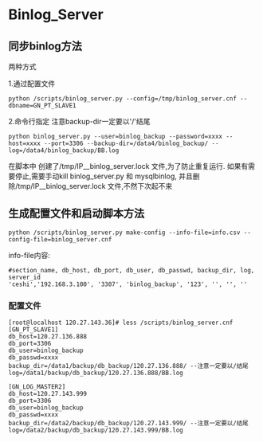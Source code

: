 # Binlog_Server

## 同步binlog方法
两种方式

1.通过配置文件
```
python /scripts/binlog_server.py --config=/tmp/binlog_server.cnf --dbname=GN_PT_SLAVE1
```
2.命令行指定
注意backup-dir一定要以'/'结尾
```
python binlog_server.py --user=binlog_backup --password=xxxx --host=xxxx --port=3306 --backup-dir=/data4/binlog_backup/ --log=/data4/binlog_backup/BB.log
```
在脚本中 创建了/tmp/IP__binlog_server.lock 文件,为了防止重复运行. 
如果有需要停止,需要手动kill binlog_server.py 和 mysqlbinlog, 并且删除/tmp/IP__binlog_server.lock 文件,不然下次起不来

## 生成配置文件和启动脚本方法

```
python /scripts/binlog_server.py make-config --info-file=info.csv --config-file=binlog_server.cnf
```
info-file内容:
```
#section_name, db_host, db_port, db_user, db_passwd, backup_dir, log, server_id
'ceshi','192.168.3.100', '3307', 'binlog_backup', '123', '', '', ''
```

### 配置文件
```
[root@localhost 120.27.143.36]# less /scripts/binlog_server.cnf 
[GN_PT_SLAVE1]
db_host=120.27.136.888
db_port=3306
db_user=binlog_backup
db_passwd=xxxx
backup_dir=/data1/backup/db_backup/120.27.136.888/ --注意一定要以/结尾
log=/data1/backup/db_backup/120.27.136.888/BB.log

[GN_LOG_MASTER2]
db_host=120.27.143.999
db_port=3306
db_user=binlog_backup
db_passwd=xxxx
backup_dir=/data2/backup/db_backup/120.27.143.999/ --注意一定要以/结尾
log=/data2/backup/db_backup/120.27.143.999/BB.log
```

